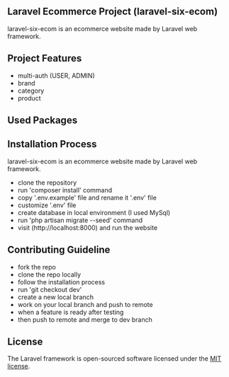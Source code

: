 ## Laravel Ecommerce Project (laravel-six-ecom)

laravel-six-ecom is an ecommerce website made by Laravel web framework.


## Project Features

- multi-auth (USER, ADMIN)
- brand
- category
- product


## Used Packages



## Installation Process

laravel-six-ecom is an ecommerce website made by Laravel web framework.
- clone the repository
- run 'composer install' command
- copy '.env.example' file and rename it '.env' file
- customize '.env' file 
- create database in local environment (I used MySql)
- run 'php artisan migrate --seed' command
- visit (http://localhost:8000) and run the website 


## Contributing Guideline

- fork the repo
- clone the repo locally
- follow the installation process
- run 'git checkout dev'
- create a new local branch
- work on your local branch and push to remote
- when a feature is ready after testing 
- then push to remote and merge to dev branch


## License

The Laravel framework is open-sourced software licensed under the [MIT license](https://opensource.org/licenses/MIT).
